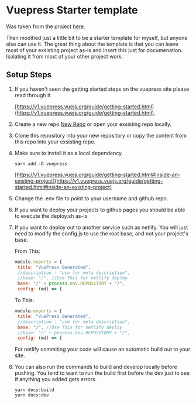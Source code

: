 
# Vuepress Starter template

Was taken from the project [here](https://fruitriin.github.io/VuePressOnGithubPageTemplate/).

Then modified just a little bit to be a starter template for myself, but anyone else can use it. The great thing about the template is that you can leave most of your exsisting project as-is and insert this just for documenation. Isolating it from most of your other project work.

## Setup Steps

1. If you haven't seen the getting started steps on the vuepress site please read through it 
   
   [https://v1.vuepress.vuejs.org/guide/getting-started.html](https://v1.vuepress.vuejs.org/guide/getting-started.html).
2. Create a new repo [New Repo](https://github.com/new) or open your exsisting repo locally.
3. Clone this repository into your new repository or copy the content from this repo into your exsisting repo.
4. Make sure to install it as a local dependency. 
   
   ```
   yarn add -D vuepress
   ```

   [https://v1.vuepress.vuejs.org/guide/getting-started.html#inside-an-existing-project](https://v1.vuepress.vuejs.org/guide/getting-started.html#inside-an-existing-project)
5. Change the .env file to point to your username and github repo.
6. If you want to deploy your projects to github pages you should be able to execute the deploy.sh as-is.
7. If you want to deploy out to another service such as netlify. You will just need to modify the config.js to use the root base, and not your project's base.
   
   From This:
   ```javascript
   module.exports = {
    title: "VuePress Generated",
    //description : "use for meta description",
    //base: "/", //Use This for netlify deploy
    base: "/" + process.env.REPOSITORY + "/",
    config: (md) => {
   ```
   To This:
   ```javascript
   module.exports = {
    title: "VuePress Generated",
    //description : "use for meta description",
    base: "/", //Use This for netlify deploy
    //base: "/" + process.env.REPOSITORY + "/",
    config: (md) => {
   ```
   For netlify commiting your code will cause an automatic build out to your site.

8. You can also run the commands to build and develop locally before pushing. You tend to want to run the build first before the dev just to see if anything you added gets errors.
   ```shell
   yarn docs:build
   yarn docs:dev
   ```
   
